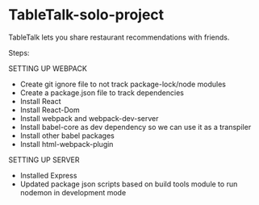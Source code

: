 # TableTalk-solo-project
TableTalk lets you share restaurant recommendations with friends.

Steps:

SETTING UP WEBPACK
- Create git ignore file to not track package-lock/node modules
- Create a package.json file to track dependencies
- Install React
- Install React-Dom
- Install webpack and webpack-dev-server
- Install babel-core as dev dependency so we can use it as a transpiler
- Install other babel packages
- Install html-webpack-plugin

SETTING UP SERVER
- Installed Express
- Updated package json scripts based on build tools module to run nodemon in development mode